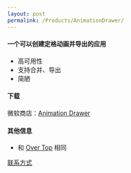 ```yaml
---
layout: post
permalink: /Products/AnimationDrawer/
---
```

#### 一个可以创建定格动画并导出的应用
- 高可用性
- 支持合并、导出
- 简陋

#### 下载
微软商店：[Animation Drawer](https://apps.microsoft.com/store/detail/9P66V0V0P7NF)

#### 其他信息
- 和 [Over Top](/Products/OverTop/) 相同

 [联系方式](/about#联系方式)